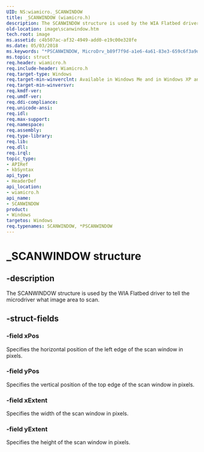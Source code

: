 ```yaml
---
UID: NS:wiamicro._SCANWINDOW
title: _SCANWINDOW (wiamicro.h)
description: The SCANWINDOW structure is used by the WIA Flatbed driver to tell the microdriver what image area to scan.
old-location: image\scanwindow.htm
tech.root: image
ms.assetid: c4b507ac-af32-4949-add0-e19c00e328fe
ms.date: 05/03/2018
ms.keywords: "*PSCANWINDOW, MicroDrv_b89f7f9d-a1e6-4a61-83e3-659c6f3a9d13.xml, PSCANWINDOW, PSCANWINDOW structure pointer [Imaging Devices], SCANWINDOW, SCANWINDOW structure [Imaging Devices], _SCANWINDOW, image.scanwindow, wiamicro/PSCANWINDOW, wiamicro/SCANWINDOW"
ms.topic: struct
req.header: wiamicro.h
req.include-header: Wiamicro.h
req.target-type: Windows
req.target-min-winverclnt: Available in Windows Me and in Windows XP and later versions of the Windows operating systems.
req.target-min-winversvr: 
req.kmdf-ver: 
req.umdf-ver: 
req.ddi-compliance: 
req.unicode-ansi: 
req.idl: 
req.max-support: 
req.namespace: 
req.assembly: 
req.type-library: 
req.lib: 
req.dll: 
req.irql: 
topic_type:
- APIRef
- kbSyntax
api_type:
- HeaderDef
api_location:
- wiamicro.h
api_name:
- SCANWINDOW
product:
- Windows
targetos: Windows
req.typenames: SCANWINDOW, *PSCANWINDOW
---
```


# _SCANWINDOW structure


## -description


The SCANWINDOW structure is used by the WIA Flatbed driver to tell the microdriver what image area to scan.


## -struct-fields




### -field xPos

Specifies the horizontal position of the left edge of the scan window in pixels.


### -field yPos

Specifies the vertical position of the top edge of the scan window in pixels.


### -field xExtent

Specifies the width of the scan window in pixels.


### -field yExtent

Specifies the height of the scan window in pixels.

